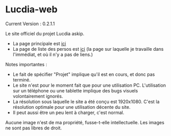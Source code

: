 # Lucdia-web

Current Version : 0.2.1.1

Le site officiel du projet Lucdia askip.

* La page principale est [ici](https://kaosbeing.github.io/Lucdia-web/home)
* La page de liste des persos est [ici](https://kaosbeing.github.io/Lucdia-web/html/lists/charac-list) (la page sur laquelle je travaille dans l'immédiat, et où il n'y a pas de liens.)

Notes importantes : 
* Le fait de spécifier "Projet" implique qu'il est en cours, et donc pas terminé.
* Le site n'est pour le moment fait que pour une utilisation PC. L'utilisation sur un téléphone ou une tablette implique des bugs visuels volontairement ignorés.
* La résolution sous laquelle le site a été conçu est 1920x1080. C'est la résolution optimale pour une utilisation décente du site.
* Il peut aussi être un peu lent à charger, c'est normal.

Aucune image n'est de ma propriété, fusse-t-elle intellectuelle.
Les images ne sont pas libres de droit.